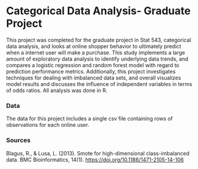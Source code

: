 # Categorical Data Analysis-  Graduate Project
This project was completed for the graduate project in Stat 543, categorical data analysis, and looks at online shopper behavior to ultimately predict when a internet user will make a purchase. This study implements a large amount of exploratory data analysis to identify underlying data trends, and compares a logistic regression and random forest model with regard to prediction performance metrics. Additionally, this project investigates techniques for dealing with imbalanced data sets, and overall visualizes model results and discusses the influence of independent variables in terms of odds ratios. All analysis was done in R.

### Data
The data for this project includes a single csv file containing rows of observations for each online user.

### Sources
Blagus, R., & Lusa, L. (2013). Smote for high-dimensional class-imbalanced data. BMC Bioinformatics, 14(1). https://doi.org/10.1186/1471-2105-14-106 
